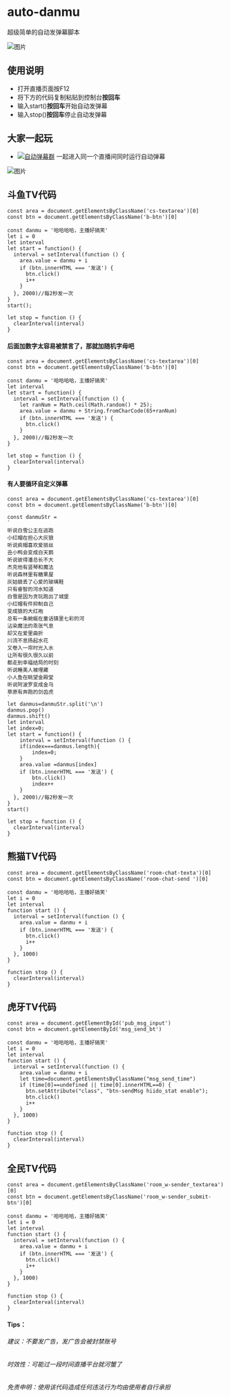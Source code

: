 # auto-danmu
超级简单的自动发弹幕脚本

![图片](https://github.com/xiongyizhu/auto-danmu/blob/master/image/danmu.gif)

## 使用说明
- 打开直播页面按F12
- 将下方的代码复制粘贴到控制台**按回车**
- 输入start()**按回车**开始自动发弹幕
- 输入stop()**按回车**停止自动发弹幕

## 大家一起玩
- <a target="_blank" href="http://shang.qq.com/wpa/qunwpa?idkey=974f2dee6d684148de65f6bb0b5bbabfdc3eec47ddbc7f971a4b33ef08178c03"><img border="0" src="http://pub.idqqimg.com/wpa/images/group.png" alt="自动弹幕群" title="自动弹幕群"></a>
 一起进入同一个直播间同时运行自动弹幕

![图片](https://github.com/xiongyizhu/auto-danmu/blob/master/image/qun.png)

## 斗鱼TV代码
```
const area = document.getElementsByClassName('cs-textarea')[0]
const btn = document.getElementsByClassName('b-btn')[0]

const danmu = '哈哈哈哈，主播好搞笑'
let i = 0
let interval
let start = function() {
  interval = setInterval(function () {
    area.value = danmu + i
    if (btn.innerHTML === '发送') {
      btn.click()
      i++
    }
  }, 2000)//每2秒发一次
}
start();

let stop = function () {
  clearInterval(interval)
}
```
#### 后面加数字太容易被禁言了，那就加随机字母吧
```
const area = document.getElementsByClassName('cs-textarea')[0]
const btn = document.getElementsByClassName('b-btn')[0]

const danmu = '哈哈哈哈，主播好搞笑'
let interval
let start = function() {
  interval = setInterval(function () {
	let ranNum = Math.ceil(Math.random() * 25);
    area.value = danmu + String.fromCharCode(65+ranNum)
    if (btn.innerHTML === '发送') {
      btn.click()
    }
  }, 2000)//每2秒发一次
}

let stop = function () {
  clearInterval(interval)
}
```
#### 有人要循环自定义弹幕
```
const area = document.getElementsByClassName('cs-textarea')[0]
const btn = document.getElementsByClassName('b-btn')[0]

const danmuStr =
`
听说白雪公主在逃跑
小红帽在担心大灰狼
听说疯帽喜欢爱丽丝
丑小鸭会变成白天鹅
听说彼得潘总长不大
杰克他有竖琴和魔法
听说森林里有糖果屋
灰姑娘丢了心爱的玻璃鞋
只有睿智的河水知道
白雪是因为贪玩跑出了城堡
小红帽有件抑制自己
变成狼的大红袍
总有一条蜿蜒在童话镇里七彩的河
沾染魔法的乖张气息
却又在爱里曲折
川流不息扬起水花
又卷入一帘时光入水
让所有很久很久以前
都走到幸福结局的时刻
听说睡美人被埋藏
小人鱼在眺望金殿堂
听说阿波罗变成金乌
草原有奔跑的剑齿虎
`
let danmus=danmuStr.split('\n')
danmus.pop()
danmus.shift()
let interval
let index=0;
let start = function() {
	interval = setInterval(function () {
	if(index===danmus.length){
		index=0;
	}
	area.value =danmus[index]
    if (btn.innerHTML === '发送') {
		btn.click()
		index++
    }
  }, 2000)//每2秒发一次
}
start()

let stop = function () {
  clearInterval(interval)
}
```

## 熊猫TV代码
```
const area = document.getElementsByClassName('room-chat-texta')[0]
const btn = document.getElementsByClassName('room-chat-send ')[0]

const danmu = '哈哈哈哈，主播好搞笑'
let i = 0
let interval
function start () {
  interval = setInterval(function () {
    area.value = danmu + i
    if (btn.innerHTML === '发送') {
      btn.click()
      i++
    }
  }, 1000)
}

function stop () {
  clearInterval(interval)
}
```

## 虎牙TV代码
```
const area = document.getElementById('pub_msg_input')
const btn = document.getElementById('msg_send_bt')

const danmu = '哈哈哈哈，主播好搞笑'
let i = 0
let interval
function start () {
  interval = setInterval(function () {
    area.value = danmu + i
    let time=document.getElementsByClassName("msg_send_time")
    if (time[0]==undefined || time[0].innerHTML==0) {
      btn.setAttribute("class", "btn-sendMsg hiido_stat enable"); 
      btn.click()
      i++
    }
  }, 1000)
}

function stop () {
  clearInterval(interval)
}
```

## 全民TV代码
```
const area = document.getElementsByClassName('room_w-sender_textarea')[0]
const btn = document.getElementsByClassName('room_w-sender_submit-btn')[0]

const danmu = '哈哈哈哈，主播好搞笑'
let i = 0
let interval
function start () {
  interval = setInterval(function () {
    area.value = danmu + i
    if (btn.innerHTML === '发送') {
      btn.click()
      i++
    }
  }, 1000)
}

function stop () {
  clearInterval(interval)
}
```


#### Tips：

###### 建议：不要发广告，发广告会被封禁账号

###### 时效性：可能过一段时间直播平台就河蟹了

###### 免责申明：使用该代码造成任何违法行为均由使用者自行承担
